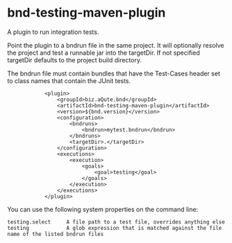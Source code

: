 # bnd-testing-maven-plugin

A plugin to run integration tests.

Point the plugin to a bndrun file in the same project. It will optionally resolve the project and test
a runnable jar into the targetDir. If not specified targetDir defaults to the project build directory.

The bndrun file must contain bundles that have the Test-Cases header set to class names that
contain the JUnit tests.

 
```
            <plugin>
                <groupId>biz.aQute.bnd</groupId>
                <artifactId>bnd-testing-maven-plugin</artifactId>
                <version>${bnd.version}</version>
                <configuration>
                    <bndruns>
                        <bndrun>mytest.bndrun</bndrun>
                    </bndruns>
                    <targetDir>.</targetDir>
                </configuration>
                <executions>
                    <execution>
                        <goals>
                            <goal>testing</goal>
                        </goals>
                    </execution>
                </executions>
            </plugin>
```

You can use the following system properties on the command line:

	testing.select     A file path to a test file, overrides anything else
	testing            A glob expression that is matched against the file name of the listed bndrun files
